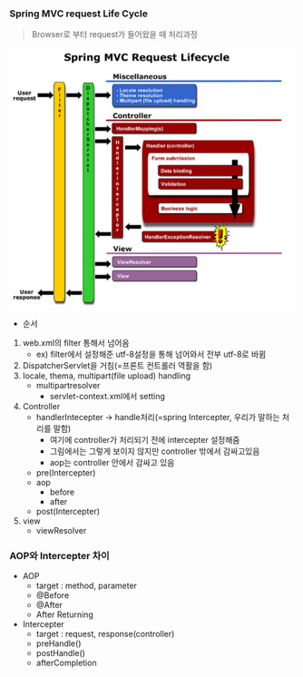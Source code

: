 ### Spring MVC request Life Cycle

> Browser로 부터 request가 들어왔을 때 처리과정

<img src="./image/lifecycle.PNG" style="zoom: 80%;" />

* 순서

1. web.xml의 filter 통해서 넘어옴 
   - ex) filter에서 설정해준 utf-8설정을 통해 넘어와서 전부 utf-8로 바뀜
2. DispatcherServlet을 거침(=프론트 컨트롤러 역활을 함)
3. locale, thema, multipart(file upload) handling
   * multipartresolver
     * servlet-context.xml에서 setting
4. Controller
   * handlerIntecepter -> handle처리(=spring Intercepter, 우리가 말하는 처리를 말함)
     * 여기에 controller가 처리되기 전에 intercepter 설정해줌
     * 그림에서는 그렇게 보이지 않지만 controller 밖에서 감싸고있음 
     * aop는 controller 안에서 감싸고 있음
   * pre(Intercepter)
   * aop
     * before
     * after
   * post(Intercepter)
5. view
   * viewResolver



### AOP와 Intercepter 차이

* AOP
  * target : method, parameter
  * @Before
  * @After
  * After Returning
* Intercepter
  * target : request, response(controller)
  * preHandle()
  * postHandle()
  * afterCompletion

